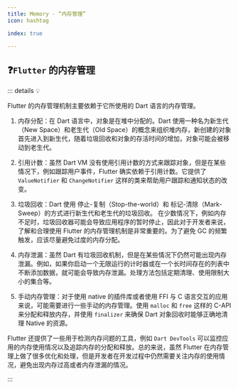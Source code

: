 ```yaml
---
title: Memory - “内存管理”
icon: hashtag

index: true

---
```


<!-- more -->

## ❓`Flutter` 的内存管理

::: details 💡 

Flutter 的内存管理机制主要依赖于它所使用的 Dart 语言的内存管理。

1. 内存分配：在 Dart 语言中，对象是在堆中分配的。Dart 使用一种名为新生代（New Space）和老生代（Old Space）的概念来组织堆内存，新创建的对象首先进入到新生代，随着垃圾回收和对象的存活时间的增加，对象可能会被移动到老生代。

2. 引用计数：虽然 Dart VM 没有使用引用计数的方式来跟踪对象，但是在某些情况下，例如跟踪用户事件，Flutter 确实依赖于引用计数。它提供了 `ValueNotifier` 和 `ChangeNotifier` 这样的类来帮助用户跟踪和通知状态的改变。

3. 垃圾回收：Dart 使用 停止-复制（Stop-the-world）和 标记-清除（Mark-Sweep）的方式进行新生代和老生代的垃圾回收。 在少数情况下，例如内存不足时，垃圾回收器可能会导致应用程序的暂时停止，因此对于开发者来说，了解和合理使用 Flutter 的内存管理机制是非常重要的。为了避免 GC 的频繁触发，应该尽量避免过度的内存分配。

4. 内存泄漏：虽然 Dart 有垃圾回收机制，但是在某些情况下仍然可能出现内存泄漏。例如，如果你启动一个无限运行的计时器或在一个长时间存在的列表中不断添加数据，就可能会导致内存泄漏。处理方法包括定期清理、使用限制大小的集合等。

5. 手动内存管理：对于使用 native 的插件库或者使用 FFI 与 C 语言交互的应用来说，可能需要进行一些手动的内存管理。使用 `malloc` 和 `free` 这样的 C-API 来分配和释放内存，并使用 `finalizer` 来确保 Dart 对象回收时能够正确地清理 Native 的资源。

Flutter 还提供了一些用于检测内存问题的工具，例如 `Dart DevTools` 可以监控应用的内存使用情况以及追踪内存的分配和释放。总的来说，虽然 Flutter 在内存管理上做了很多优化和处理，但是开发者在开发过程中仍然需要关注内存的使用情况，避免出现内存过高或者内存泄漏的情况。

:::